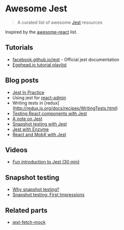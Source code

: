 # Awesome Jest

> A curated list of awesome [Jest](https://github.com/facebook/jest) resources

Inspired by the [awesome-react](https://github.com/enaqx/awesome-react) list.

## Tutorials

- [facebook.github.io/jest](http://facebook.github.io/jest/) - Official jest documentation
- [Egghead.io tutorial playlist](https://egghead.io/playlists/testing-javascript-with-jest-a36c4074)

## Blog posts
- [Jest In Practice](http://marmelab.com/blog/2015/06/24/jest-in-practice.html) 
- Using jest for [react-admin](https://github.com/marmelab/react-admin)
- Writing tests in [redux] (http://redux.js.org/docs/recipes/WritingTests.html) 
- [Testing React components with Jest](https://www.sitepoint.com/test-react-components-jest)
- [A note on Jest](https://github.com/facebookincubator/create-react-app/pull/250#issuecomment-237098619)
- [Snapshot testing with Jest](http://benmccormick.org/2016/09/19/testing-with-jest-snapshots-first-impressions)
- [Jest with Enzyme](https://www.codementor.io/react/tutorial/unit-testing-react-components-jest-or-enzyme)
- [React and MobX with Jest](https://semaphoreci.com/community/tutorials/how-to-test-react-and-mobx-with-jest)

## Videos
- [Fun introduction to Jest (30 min)](https://www.youtube.com/watch?v=tvy0bSgwtTo)

## Snapshot testing
- [Why snapshot testing?](https://facebook.github.io/jest/blog/2016/07/27/jest-14.html)
- [Snapshot testing: First Impressions](http://benmccormick.org/2016/09/19/testing-with-jest-snapshots-first-impressions/)

## Related parts
 
- [jest-fetch-mock](https://www.npmjs.com/package/jest-fetch-mock)
